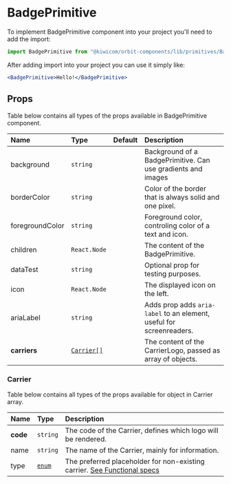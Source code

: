 # BadgePrimitive

To implement BadgePrimitive component into your project you'll need to add the import:

```jsx
import BadgePrimitive from "@kiwicom/orbit-components/lib/primitives/BadgePrimitive";
```

After adding import into your project you can use it simply like:

```jsx
<BadgePrimitive>Hello!</BadgePrimitive>
```

## Props

Table below contains all types of the props available in BadgePrimitive component.

| Name            | Type                    | Default | Description                                                          |
| :-------------- | :---------------------- | :------ | :------------------------------------------------------------------- |
| background      | `string`                |         | Background of a BadgePrimitive. Can use gradients and images         |
| borderColor     | `string`                |         | Color of the border that is always solid and one pixel.              |
| foregroundColor | `string`                |         | Foreground color, controling color of a text and icon.               |
| children        | `React.Node`            |         | The content of the BadgePrimitive.                                   |
| dataTest        | `string`                |         | Optional prop for testing purposes.                                  |
| icon            | `React.Node`            |         | The displayed icon on the left.                                      |
| ariaLabel       | `string`                |         | Adds prop adds `aria-label` to an element, useful for screenreaders. |
| **carriers**    | [`Carrier[]`](#carrier) |         | The content of the CarrierLogo, passed as array of objects.          |

### Carrier

Table below contains all types of the props available for object in Carrier array.

| Name     | Type            | Description                                                                                   |
| :------- | :-------------- | :-------------------------------------------------------------------------------------------- |
| **code** | `string`        | The code of the Carrier, defines which logo will be rendered.                                 |
| name     | `string`        | The name of the Carrier, mainly for information.                                              |
| type     | [`enum`](#enum) | The preferred placeholder for non-existing carrier. [See Functional specs](#functional-specs) |
